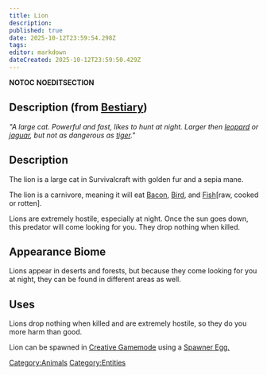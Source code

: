 ```yaml
---
title: Lion
description: 
published: true
date: 2025-10-12T23:59:54.298Z
tags: 
editor: markdown
dateCreated: 2025-10-12T23:59:50.429Z
---
```


__NOTOC__ __NOEDITSECTION__

## Description (from [Bestiary](Bestiary "wikilink"))

*"A large cat. Powerful and fast, likes to hunt at night. Larger then
[leopard](leopard "wikilink") or [jaguar](jaguar "wikilink"), but not as
dangerous as [tiger](tiger "wikilink")."*

## Description

The lion is a large cat in Survivalcraft with golden fur and a sepia
mane.

The lion is a carnivore, meaning it will eat
[Bacon](Raw_Bacon "wikilink"), [Bird](Raw_Bacon "wikilink"), and
[Fish](Raw_fish "wikilink")\[raw, cooked or rotten\].

Lions are extremely hostile, especially at night. Once the sun goes
down, this predator will come looking for you. They drop nothing when
killed.

## Appearance Biome

Lions appear in deserts and forests, but because they come looking for
you at night, they can be found in different areas as well.

## Uses

Lions drop nothing when killed and are extremely hostile, so they do you
more harm than good.

Lion can be spawned in [Creative
Gamemode](http://survivalcraftgame.wikia.com/wiki/Creative_Gamemode)
using a [Spawner
Egg.](http://survivalcraftgame.wikia.com/wiki/Creative_Eggs)

[Category:Animals](Category:Animals "wikilink")
[Category:Entities](Category:Entities "wikilink")